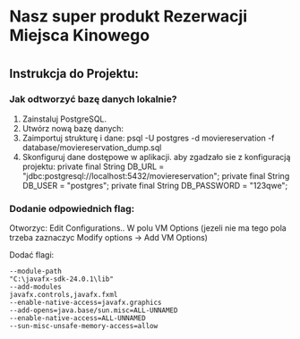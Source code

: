 # Nasz super produkt Rezerwacji Miejsca Kinowego

# 
## Instrukcja do Projektu:

### Jak odtworzyć bazę danych lokalnie?

1. Zainstaluj PostgreSQL.
2. Utwórz nową bazę danych:
3. Zaimportuj strukturę i dane:
   psql -U postgres -d moviereservation -f database/moviereservation_dump.sql
4. Skonfiguruj dane dostępowe w aplikacji.
 aby zgadzało sie z konfiguracją projektu:
   private final String DB_URL = "jdbc:postgresql://localhost:5432/moviereservation";
   private final String DB_USER = "postgres";
   private final String DB_PASSWORD = "123qwe";

### Dodanie odpowiednich flag:

Otworzyc: Edit Configurations.. 
W polu VM Options (jezeli nie ma tego pola trzeba zaznaczyc Modify options -> Add VM Options)

Dodać flagi:

    --module-path
    "C:\javafx-sdk-24.0.1\lib"
    --add-modules
    javafx.controls,javafx.fxml
    --enable-native-access=javafx.graphics
    --add-opens=java.base/sun.misc=ALL-UNNAMED
    --enable-native-access=ALL-UNNAMED
    --sun-misc-unsafe-memory-access=allow

